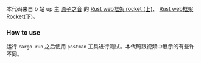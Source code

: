本代码来自 b 站 up 主 [原子之音](https://space.bilibili.com/437860379) 的 [Rust web框架 rocket (上)](https://www.bilibili.com/video/BV1m64y1Q7ki)、 [Rust web框架 Rocket(下)](https://www.bilibili.com/video/BV1av411J7N6)。

### How to use

运行 `cargo run` 之后使用 `postman` 工具进行测试。本代码跟视频中展示的有些许不同。

